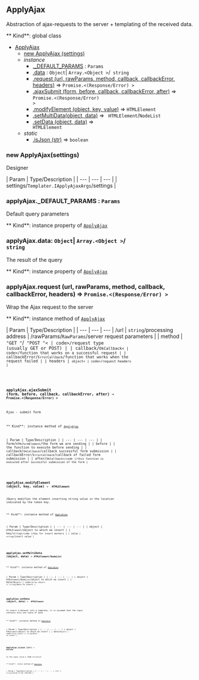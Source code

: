 <a name= "ApplyAjax" ></a>

## ApplyAjax
Abstraction of ajax-requests to the server + templating of the received data.

** Kind**: global class  

* [ApplyAjax](#ApplyAjax)
    * [new ApplyAjax (settings)](#new_ApplyAjax_new)
    * _instance_
        * [._DEFAULT_PARAMS](#ApplyAjax+_DEFAULT_PARAMS) : <code>Params</code>
        * [.data](#ApplyAjax+data) : <code>Object</code>\| <code>Array.&lt;Object &gt;</code>\/<code > string</code>
        * [.request (url, rawParams, method, callback, callbackError, headers)](#ApplyAjax+request) ⇒ <code>Promise.&lt;(Response\/Error) &gt;</code>
        * [.ajaxSubmit (form, before, callback, callbackError, after)](#ApplyAjax+ajaxSubmit) ⇒ <code>Promise.&lt;(Response\/Error) &gt;</code>
        * [.modifyElement (object, key, value)](#ApplyAjax+modifyElement) ⇒ <code>HTMLElement</code>
        * [.setMultiData(object, data)](#ApplyAjax+setMultiData) ⇒ <code > HTMLElement</code>\/<code>NodeList</code>
        * [.setData (object, data)](#ApplyAjax+setData) ⇒ <code > HTMLElement</code>
    * _static_
        * [.isJson (str)](#ApplyAjax.isJson) ⇒ <code>boolean</code>

<a name= "new_ApplyAjax_new" ></a>

### new ApplyAjax(settings)
Designer


| Param | Type/Description |
| --- | --- | --- |
| settings/<code>Templater.IApplyAjaxArgs</code>/settings |

<a name= "ApplyAjax+_DEFAULT_PARAMS"></a>

### applyAjax._DEFAULT_PARAMS : <code>Params</code>
Default query parameters

** Kind**: instance property of [<code>ApplyAjax</code>](#ApplyAjax)  
<a name= "ApplyAjax+data" ></a>

### applyAjax.data: <code>Object</code>\| <code>Array.&lt;Object &gt;</code>\/<code > string</code>
The result of the query

** Kind**: instance property of [<code>ApplyAjax</code>](#ApplyAjax)  
<a name= "ApplyAjax+request" ></a>

### applyAjax.request (url, rawParams, method, callback, callbackError, headers) ⇒ <code>Promise.&lt;(Response\/Error) &gt;</code>
Wrap the Ajax request to the server

** Kind**: instance method of [<code>ApplyAjax</code>](#ApplyAjax)  

| Param | Type/Description |
| --- | --- | --- |
/url | <code>string</code>/processing address |
/rawParams/<code>RawParams</code>/server request parameters |
| method | <code> &quot;GET &quot;</code >\/<code> &quot;POST &quot;< | code>/request type (usually GET or POST) |
| callback/<code>OkCallback< | code>/function that works on a successful request |
| callbackError/<code>ErrorCallback</code>/function that works when the request failed |
| headers | <code>object< | code>/request headers |

<a name= "ApplyAjax+ajaxSubmit" ></a>

### applyAjax.ajaxSubmit (form, before, callback, callbackError, after) ⇒ <code>Promise.&lt;(Response\/Error) &gt;</code>
Ajax - submit form

** Kind**: instance method of [<code>ApplyAjax</code>](#ApplyAjax)  

| Param | Type/Description |
| --- | --- | --- |
| form/<code>HTMLFormElement</code>/the form we are sending |
| before | | the function to execute before sending |
| callback/<code>OkCallback</code>/callback successful form submission |
| callbackError/<code>ErrorCallback</code>/callback of failed form submission |
| after/<code>OkCallback</code |/this function is executed after successful submission of the form |

<a name= "ApplyAjax+modification"></a>

### applyAjax.modifyElement (object, key, value) ⇒ <code > HTMLElement</code>
JQuery modifies the element inserting string value in the location indicated by the token key.

** Kind**: instance method of [<code>ApplyAjax</code>](#ApplyAjax)  

| Param | Type/Description |
| --- | --- | --- |
| object | <code > HTMLElement</code>/object to which we insert |
| key/<code>string</code |/key for insert markers |
| value | <code>string</code>/insert value |

<a name= "ApplyAjax+setMultiData" ></a>

### applyAjax.setMultiData (object, data) ⇒ <code>HTMLElement</code>\/<code>NodeList</code>


** Kind**: instance method of [<code>ApplyAjax</code>](#ApplyAjax)  

| Param | Type/Description |
| --- | --- | --- |
| object | <code > HTMLElement</code >\/<code>NodeList</code>/object to which we insert |
| data/<code>Object< | code>\/<code>Array.&lt;Object &gt;</code>\/<code > string</code>/data to insert |

<a name= "ApplyAjax+setData" ></a>

### applyAjax.setData (object, data) ⇒ <code > HTMLElement</code>
To insert a dataset into a template, it is assumed that the input contains only one tuple of data

** Kind**: instance method of [<code>ApplyAjax</code>](#ApplyAjax)  

| Param | Type/Description |
| --- | --- | --- |
| object | <code > HTMLElement</code>/object to which we insert |
| data/<code>Object< | code>\/<code>Array.&lt;Object &gt;</code>\/<code > string</code>/data to insert |

<a name= " ApplyAjax.isJson " ></a>

### ApplyAjax.isJson (str) ⇒ <code>boolean</code>
Is the input value a JSON structure

** Kind**: static method of [<code>ApplyAjax</code>](#ApplyAjax)  

| Param | Type/Description |
| --- | --- | --- |
/str | <code>string</code>/value to be checked |

